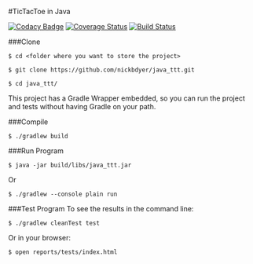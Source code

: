 #TicTacToe in Java

[![Codacy Badge](https://img.shields.io/codacy/e27821fb6289410b8f58338c7e0bc686.svg?maxAge=3600)](https://www.codacy.com/app/nbdyer/java_ttt?utm_source=github.com&amp;utm_medium=referral&amp;utm_content=nickbdyer/java_ttt&amp;utm_campaign=Badge_Grade) [![Coverage Status](https://coveralls.io/repos/github/nickbdyer/java_ttt/badge.svg?branch=master)](https://coveralls.io/github/nickbdyer/java_ttt?branch=master) [![Build Status](https://travis-ci.org/nickbdyer/java_ttt.svg?branch=master)](https://travis-ci.org/nickbdyer/java_ttt)

###Clone

```shell
$ cd <folder where you want to store the project>

$ git clone https://github.com/nickbdyer/java_ttt.git

$ cd java_ttt/
```

This project has a Gradle Wrapper embedded, so you can run the project and tests without having Gradle on your path.

###Compile
```shell
$ ./gradlew build
```

###Run Program
```shell
$ java -jar build/libs/java_ttt.jar
```
Or
```shell
$ ./gradlew --console plain run
```

###Test Program
To see the results in the command line:
```shell
$ ./gradlew cleanTest test
```
Or in your browser:
```shell
$ open reports/tests/index.html
```



